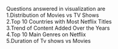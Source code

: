 Questions answered in visualization are 
<br>
1.Distribution of Movies vs TV Shows
<br>
2.Top 10 Countries with Most Netflix Titles
<br>
3.Trend of Content Added Over the Years
<br>
4.Top 10 Main Genres on Netflix
<br>
5.Duration of Tv shows vs Movies
